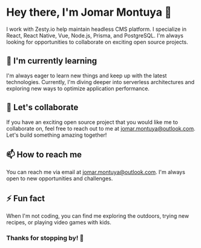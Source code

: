 # Hey there, I'm Jomar Montuya 👋

I work with Zesty.io help maintain headless CMS platform. I specialize in React, React Native, Vue, Node.js, Prisma, and PostgreSQL. I'm always looking for opportunities to collaborate on exciting open source projects.

## 🌱 I'm currently learning

I'm always eager to learn new things and keep up with the latest technologies. Currently, I'm diving deeper into serverless architectures and exploring new ways to optimize application performance.

## 🤝 Let's collaborate

If you have an exciting open source project that you would like me to collaborate on, feel free to reach out to me at jomar.montuya@outlook.com. Let's build something amazing together!

## 📫 How to reach me

You can reach me via email at jomar.montuya@outlook.com. I'm always open to new opportunities and challenges.

## ⚡ Fun fact

When I'm not coding, you can find me exploring the outdoors, trying new recipes, or playing video games with kids.

### Thanks for stopping by! 👋
